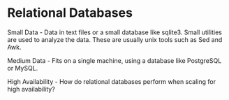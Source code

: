 # Relational Databases

Small Data - Data in text files or a small database like sqlite3. Small utilities are used to analyze
 the data. These are usually unix tools such as Sed and Awk.

Medium Data - Fits on a single machine, using a database like PostgreSQL or MySQL.

High Availability - How do relational databases perform when scaling for high availability?
